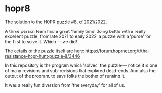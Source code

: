 # hopr8
The solution to the HOPR puzzle #8, of 2021/2022.

A three person team had a great 'family time' doing battle with a really excellent puzzle, from late 2021 to early 2022, a puzzle with a 'purse' for the first to solve it. Which -- we did!

The details of the puzzle itself are here:
https://forum.hoprnet.org/t/the-resistance-hopr-hunt-puzzle-8/3446

In this repository is the program which 'solved' the puzzle--- notice it is one of many revisions and sub-revisions that explored dead-ends.
And also the output of the program, to save folks the bother of running it.

It was a really fun diversion from 'the everyday' for all of us.

